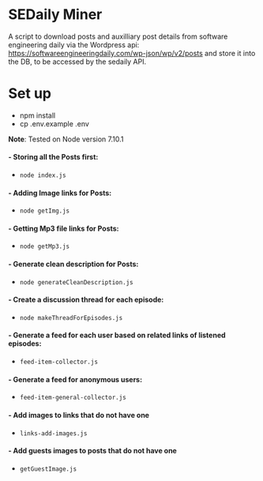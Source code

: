 # SEDaily Miner

A script to download posts and auxilliary post details from software engineering daily via the Wordpress api: https://softwareengineeringdaily.com/wp-json/wp/v2/posts and store it into the DB, to be accessed by the sedaily API.

# Set up
 - npm install
 - cp .env.example .env

**Note**: Tested on Node version 7.10.1

 #### - Storing all the Posts first:
 - `node index.js`

 #### - Adding Image links for Posts:
 - `node getImg.js`

 #### - Getting Mp3 file links for Posts:
 - `node getMp3.js`

 #### - Generate clean description for Posts:
 - `node generateCleanDescription.js`

 #### - Create a discussion thread for each episode:
 - `node makeThreadForEpisodes.js`

 #### - Generate a feed for each user based on related links of listened episodes:
 - `feed-item-collector.js`

 #### - Generate a feed for anonymous users:
 - `feed-item-general-collector.js`

 #### - Add images to links that do not have one
 - `links-add-images.js`

 #### - Add guests images to posts that do not have one
 - `getGuestImage.js`
